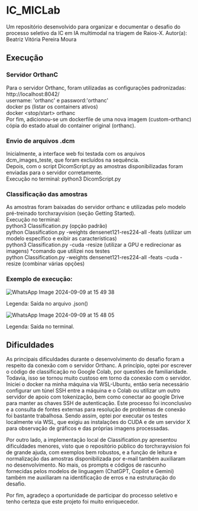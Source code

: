# IC_MICLab
Um repositório desenvolvido para organizar e documentar o desafio do processo seletivo da IC em IA multimodal na triagem de Raios-X.
Autor(a): Beatriz Vitória Pereira Moura 
## Execução 
### Servidor OrthanC
Para o servidor Orthanc, foram utilizadas as configurações padronizadas: <br>
http://localhost:8042/ <br>
username: 'orthanc' e password:'orthanc' <br>
docker ps (listar os containers ativos)<br>
docker <stop/start> orthanc <br>
Por fim, adicionou-se um dockerfile de uma nova imagem (custom-orthanc) cópia do estado atual do container original (orthanc). <br>
### Envio de arquivos .dcm 
Inicialmente, a interface web foi testada com os arquivos dcm_images_teste, que foram excluídos na sequência. <br>
Depois, com o script DicomScript.py as amostras disponibilizadas foram enviadas para o servidor corretamente. <br>
Execução no terminal: python3 DicomScript.py <br>
### Classificação das amostras
As amostras foram baixadas do servidor orthanc e utilizadas pelo modelo pré-treinado torchxrayvision (seção Getting Started). <br>
Execução no terminal: <br>
python3 Classification.py (opção padrão) <br>
python Classification.py -weights densenet121-res224-all -feats (utilizar um modelo específico e exibir as características) <br>
python3 Classification.py -cuda -resize  (utilizar a GPU e redirecionar as imagens) *comando que utilizei nos testes <br>
python Classification.py -weights densenet121-res224-all -feats -cuda -resize (combinar várias opções) <br>

### Exemplo de execução: 

![WhatsApp Image 2024-09-09 at 15 49 38](https://github.com/user-attachments/assets/59ea2a45-f93a-4a77-9a9e-8dea2104140d)

Legenda: Saída no arquivo .json() <br>

![WhatsApp Image 2024-09-09 at 15 48 05](https://github.com/user-attachments/assets/dc2e2591-d38a-491e-8fa2-f12263eaa029)

Legenda: Saída no terminal. <br>

## Dificuldades 
As principais dificuldades durante o desenvolvimento do desafio foram a respeito da conexão com o servidor Orthanc. 
A princípio, optei por escrever o código de classificação no Google Colab, por questões de familiaridade. Todavia, isso se tornou 
muito custoso em torno da conexão com o servidor. Iniciei o docker na minha máquina via WSL-Ubuntu, então seria necessário configurar
um túnel SSH entre a máquina e o Colab ou utilizar um outro servidor de apoio com tokenização, bem como conectar ao google Drive 
para manter as chaves SSH de autenticação. Este processo foi inconclusívo e a consulta de fontes externas para resolução de problemas de 
conexão foi bastante trabalhosa. Sendo assim, optei por executar os testes localmente via WSL, que exigiu as instalações do CUDA e de um servidor X
para observação de gráficos e das próprias imagens processadas. 

Por outro lado, a implementação local de Classification.py apresentou dificuldades menores, visto que o repositório público do torchxrayvision foi de
grande ajuda, com exemplos bem robustos, e a função de leitura e normalização das amostras disponibilizada por e-mail também auxiliaram no desenvolvimento. No mais, os 
prompts e códigos de rascunho fornecidas pelos modelos de linguagem (ChatGPT, Copilot e Gemini) também me auxiliaram na identificação de erros e na estruturação do desafio. 

Por fim, agradeço a oportunidade de participar do processo seletivo e tenho certeza que este projeto foi muito enriquecedor. 
